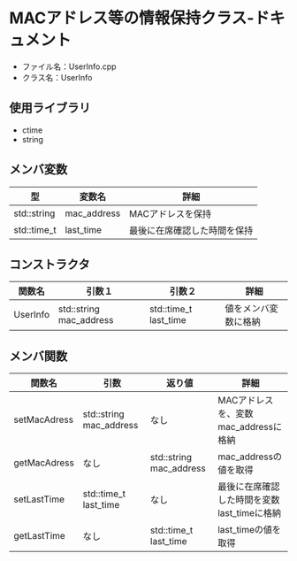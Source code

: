 # MACアドレス等の情報保持クラス-ドキュメント

- ファイル名：UserInfo.cpp
- クラス名：UserInfo

## 使用ライブラリ
- ctime
- string

## メンバ変数

|型|変数名|詳細|
|-|-|-|
|std::string|mac_address|MACアドレスを保持|
|std::time_t|last_time|最後に在席確認した時間を保持|

## コンストラクタ

|関数名|引数１|引数２|詳細|
|-|-|-|-|
|UserInfo|std::string mac_address|std::time_t last_time|値をメンバ変数に格納|
## メンバ関数

|関数名|引数|返り値|詳細|
|-|-|-|-|
|setMacAdress|std::string mac_address|なし|MACアドレスを、変数mac_addressに格納|
|getMacAdress|なし|std::string mac_address|mac_addressの値を取得|
|setLastTime|std::time_t last_time|なし|最後に在席確認した時間を変数last_timeに格納
|getLastTime|なし|std::time_t last_time|last_timeの値を取得|